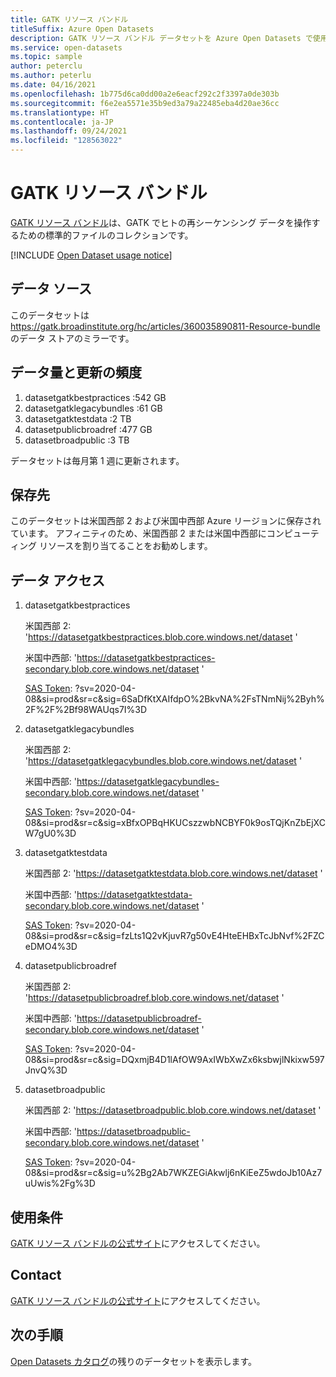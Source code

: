 ```yaml
---
title: GATK リソース バンドル
titleSuffix: Azure Open Datasets
description: GATK リソース バンドル データセットを Azure Open Datasets で使用する方法について説明します。
ms.service: open-datasets
ms.topic: sample
author: peterclu
ms.author: peterlu
ms.date: 04/16/2021
ms.openlocfilehash: 1b775d6ca0dd00a2e6eacf292c2f3397a0de303b
ms.sourcegitcommit: f6e2ea5571e35b9ed3a79a22485eba4d20ae36cc
ms.translationtype: HT
ms.contentlocale: ja-JP
ms.lasthandoff: 09/24/2021
ms.locfileid: "128563022"
---
```

# <a name="gatk-resource-bundle"></a>GATK リソース バンドル

[GATK リソース バンドル](https://gatk.broadinstitute.org/hc/articles/360035890811-Resource-bundle)は、GATK でヒトの再シーケンシング データを操作するための標準的ファイルのコレクションです。

[!INCLUDE [Open Dataset usage notice](../../includes/open-datasets-usage-note.md)]

## <a name="data-source"></a>データ ソース

このデータセットは https://gatk.broadinstitute.org/hc/articles/360035890811-Resource-bundle のデータ ストアのミラーです。

## <a name="data-volumes-and-update-frequency"></a>データ量と更新の頻度

1. datasetgatkbestpractices :542 GB
1. datasetgatklegacybundles :61 GB
1. datasetgatktestdata :2 TB
1. datasetpublicbroadref :477 GB
1. datasetbroadpublic :3 TB

データセットは毎月第 1 週に更新されます。

## <a name="storage-location"></a>保存先

このデータセットは米国西部 2 および米国中西部 Azure リージョンに保存されています。 アフィニティのため、米国西部 2 または米国中西部にコンピューティング リソースを割り当てることをお勧めします。

## <a name="data-access"></a>データ アクセス

1. datasetgatkbestpractices

    米国西部 2: 'https://datasetgatkbestpractices.blob.core.windows.net/dataset '
    
    米国中西部: 'https://datasetgatkbestpractices-secondary.blob.core.windows.net/dataset '
    
    [SAS Token](../storage/common/storage-sas-overview.md): ?sv=2020-04-08&si=prod&sr=c&sig=6SaDfKtXAIfdpO%2BkvNA%2FsTNmNij%2Byh%2F%2F%2Bf98WAUqs7I%3D

2. datasetgatklegacybundles

    米国西部 2: 'https://datasetgatklegacybundles.blob.core.windows.net/dataset '
    
    米国中西部: 'https://datasetgatklegacybundles-secondary.blob.core.windows.net/dataset '
    
    [SAS Token](../storage/common/storage-sas-overview.md): ?sv=2020-04-08&si=prod&sr=c&sig=xBfxOPBqHKUCszzwbNCBYF0k9osTQjKnZbEjXCW7gU0%3D

3. datasetgatktestdata

    米国西部 2: 'https://datasetgatktestdata.blob.core.windows.net/dataset '
    
    米国中西部: 'https://datasetgatktestdata-secondary.blob.core.windows.net/dataset '
    
    [SAS Token](../storage/common/storage-sas-overview.md): ?sv=2020-04-08&si=prod&sr=c&sig=fzLts1Q2vKjuvR7g50vE4HteEHBxTcJbNvf%2FZCeDMO4%3D

4. datasetpublicbroadref
    
    米国西部 2: 'https://datasetpublicbroadref.blob.core.windows.net/dataset '
    
    米国中西部: 'https://datasetpublicbroadref-secondary.blob.core.windows.net/dataset '
    
    [SAS Token](../storage/common/storage-sas-overview.md): ?sv=2020-04-08&si=prod&sr=c&sig=DQxmjB4D1lAfOW9AxIWbXwZx6ksbwjlNkixw597JnvQ%3D

5. datasetbroadpublic

    米国西部 2: 'https://datasetbroadpublic.blob.core.windows.net/dataset '
    
    米国中西部: 'https://datasetbroadpublic-secondary.blob.core.windows.net/dataset '
    
    [SAS Token](../storage/common/storage-sas-overview.md): ?sv=2020-04-08&si=prod&sr=c&sig=u%2Bg2Ab7WKZEGiAkwlj6nKiEeZ5wdoJb10Az7uUwis%2Fg%3D

## <a name="use-terms"></a>使用条件

[GATK リソース バンドルの公式サイト](https://gatk.broadinstitute.org/hc/articles/360035890811-Resource-bundle)にアクセスしてください。

## <a name="contact"></a>Contact

[GATK リソース バンドルの公式サイト](https://gatk.broadinstitute.org/hc/articles/360035890811-Resource-bundle)にアクセスしてください。

## <a name="next-steps"></a>次の手順

[Open Datasets カタログ](dataset-catalog.md)の残りのデータセットを表示します。
